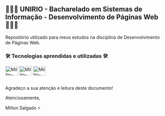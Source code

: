 ## 👨🏻‍💻 UNIRIO - Bacharelado em Sistemas de Informação - Desenvolvimento de Páginas Web 👨🏻‍💻
Repositório utilizado para meus estudos na disciplina de Desenvolvimento de Páginas Web.


### 🛠️ Tecnologias aprendidas e utilizadas 🛠️
<div style="display: inline_block">
  <img align="center" alt="Miltin-HTML" height="30" width="40" src="https://cdn.jsdelivr.net/gh/devicons/devicon/icons/html5/html5-plain.svg">
  <img align="center" alt="Miltin-CSS" height="30" width="40" src="https://cdn.jsdelivr.net/gh/devicons/devicon/icons/css3/css3-plain.svg">
  <img align="center" alt="Miltin-JS" height="30" width="40" src="https://cdn.jsdelivr.net/gh/devicons/devicon/icons/javascript/javascript-plain.svg">
</div>
<br>

Agradeço a sua atenção e leitura deste documento!

Atenciosamente, 

Milton Salgado ⚡
